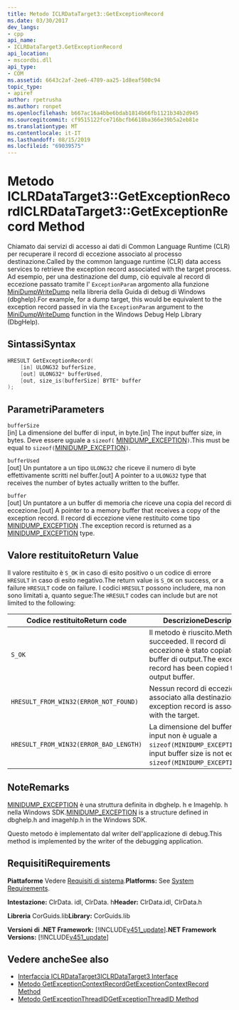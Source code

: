 ```yaml
---
title: Metodo ICLRDataTarget3::GetExceptionRecord
ms.date: 03/30/2017
dev_langs:
- cpp
api_name:
- ICLRDataTarget3.GetExceptionRecord
api_location:
- mscordbi.dll
api_type:
- COM
ms.assetid: 6643c2af-2ee6-4789-aa25-1d8eaf500c94
topic_type:
- apiref
author: rpetrusha
ms.author: ronpet
ms.openlocfilehash: b667ac16a4bbe6bdab1814b66fb1121b34b2d945
ms.sourcegitcommit: cf9515122fce716bcfb6618ba366e39b5a2eb81e
ms.translationtype: MT
ms.contentlocale: it-IT
ms.lasthandoff: 08/15/2019
ms.locfileid: "69039575"
---
```

# <a name="iclrdatatarget3getexceptionrecord-method"></a><span data-ttu-id="d524a-102">Metodo ICLRDataTarget3::GetExceptionRecord</span><span class="sxs-lookup"><span data-stu-id="d524a-102">ICLRDataTarget3::GetExceptionRecord Method</span></span>
<span data-ttu-id="d524a-103">Chiamato dai servizi di accesso ai dati di Common Language Runtime (CLR) per recuperare il record di eccezione associato al processo destinazione.</span><span class="sxs-lookup"><span data-stu-id="d524a-103">Called by the common language runtime (CLR) data access services to retrieve the exception record associated with the target process.</span></span> <span data-ttu-id="d524a-104">Ad esempio, per una destinazione del dump, ciò equivale al record di eccezione passato tramite l' `ExceptionParam` argomento alla funzione [MiniDumpWriteDump](/windows/desktop/api/minidumpapiset/nf-minidumpapiset-minidumpwritedump) nella libreria della Guida di debug di Windows (dbghelp).</span><span class="sxs-lookup"><span data-stu-id="d524a-104">For example, for a dump target, this would be equivalent to the exception record passed in via the `ExceptionParam` argument to the [MiniDumpWriteDump](/windows/desktop/api/minidumpapiset/nf-minidumpapiset-minidumpwritedump) function in the Windows Debug Help Library (DbgHelp).</span></span>  
  
## <a name="syntax"></a><span data-ttu-id="d524a-105">Sintassi</span><span class="sxs-lookup"><span data-stu-id="d524a-105">Syntax</span></span>  
  
```cpp  
HRESULT GetExceptionRecord(  
    [in] ULONG32 bufferSize,  
    [out] ULONG32* bufferUsed,  
    [out, size_is(bufferSize] BYTE* buffer  
);  
```  
  
## <a name="parameters"></a><span data-ttu-id="d524a-106">Parametri</span><span class="sxs-lookup"><span data-stu-id="d524a-106">Parameters</span></span>  
 `bufferSize`  
 <span data-ttu-id="d524a-107">[in] La dimensione del buffer di input, in byte.</span><span class="sxs-lookup"><span data-stu-id="d524a-107">[in] The input buffer size, in bytes.</span></span> <span data-ttu-id="d524a-108">Deve essere uguale a `sizeof(` [MINIDUMP_EXCEPTION](/windows/win32/api/minidumpapiset/ns-minidumpapiset-minidump_exception)`)`.</span><span class="sxs-lookup"><span data-stu-id="d524a-108">This must be equal to `sizeof(`[MINIDUMP_EXCEPTION](/windows/win32/api/minidumpapiset/ns-minidumpapiset-minidump_exception)`)`.</span></span>  
  
 `bufferUsed`  
 <span data-ttu-id="d524a-109">[out] Un puntatore a un tipo `ULONG32` che riceve il numero di byte effettivamente scritti nel buffer.</span><span class="sxs-lookup"><span data-stu-id="d524a-109">[out] A pointer to a `ULONG32` type that receives the number of bytes actually written to the buffer.</span></span>  
  
 `buffer`  
 <span data-ttu-id="d524a-110">[out] Un puntatore a un buffer di memoria che riceve una copia del record di eccezione.</span><span class="sxs-lookup"><span data-stu-id="d524a-110">[out] A pointer to a memory buffer that receives a copy of the exception record.</span></span> <span data-ttu-id="d524a-111">Il record di eccezione viene restituito come tipo [MINIDUMP_EXCEPTION](/windows/win32/api/minidumpapiset/ns-minidumpapiset-minidump_exception) .</span><span class="sxs-lookup"><span data-stu-id="d524a-111">The exception record is returned as a [MINIDUMP_EXCEPTION](/windows/win32/api/minidumpapiset/ns-minidumpapiset-minidump_exception) type.</span></span>  
  
## <a name="return-value"></a><span data-ttu-id="d524a-112">Valore restituito</span><span class="sxs-lookup"><span data-stu-id="d524a-112">Return Value</span></span>  
 <span data-ttu-id="d524a-113">Il valore restituito è `S_OK` in caso di esito positivo o un codice di errore `HRESULT` in caso di esito negativo.</span><span class="sxs-lookup"><span data-stu-id="d524a-113">The return value is `S_OK` on success, or a failure `HRESULT` code on failure.</span></span> <span data-ttu-id="d524a-114">I codici `HRESULT` possono includere, ma non sono limitati a, quanto segue:</span><span class="sxs-lookup"><span data-stu-id="d524a-114">The `HRESULT` codes can include but are not limited to the following:</span></span>  
  
|<span data-ttu-id="d524a-115">Codice restituito</span><span class="sxs-lookup"><span data-stu-id="d524a-115">Return code</span></span>|<span data-ttu-id="d524a-116">Descrizione</span><span class="sxs-lookup"><span data-stu-id="d524a-116">Description</span></span>|  
|-----------------|-----------------|  
|`S_OK`|<span data-ttu-id="d524a-117">Il metodo è riuscito.</span><span class="sxs-lookup"><span data-stu-id="d524a-117">Method succeeded.</span></span> <span data-ttu-id="d524a-118">Il record di eccezione è stato copiato nel buffer di output.</span><span class="sxs-lookup"><span data-stu-id="d524a-118">The exception record has been copied to the output buffer.</span></span>|  
|`HRESULT_FROM_WIN32(ERROR_NOT_FOUND)`|<span data-ttu-id="d524a-119">Nessun record di eccezione è associato alla destinazione.</span><span class="sxs-lookup"><span data-stu-id="d524a-119">No exception record is associated with the target.</span></span>|  
|`HRESULT_FROM_WIN32(ERROR_BAD_LENGTH)`|<span data-ttu-id="d524a-120">La dimensione del buffer di input non è uguale a `sizeof(MINIDUMP_EXCEPTION)`.</span><span class="sxs-lookup"><span data-stu-id="d524a-120">The input buffer size is not equal to `sizeof(MINIDUMP_EXCEPTION)`.</span></span>|  
  
## <a name="remarks"></a><span data-ttu-id="d524a-121">Note</span><span class="sxs-lookup"><span data-stu-id="d524a-121">Remarks</span></span>  
 <span data-ttu-id="d524a-122">[MINIDUMP_EXCEPTION](/windows/win32/api/minidumpapiset/ns-minidumpapiset-minidump_exception) è una struttura definita in dbghelp. h e Imagehlp. h nella Windows SDK.</span><span class="sxs-lookup"><span data-stu-id="d524a-122">[MINIDUMP_EXCEPTION](/windows/win32/api/minidumpapiset/ns-minidumpapiset-minidump_exception) is a structure defined in dbghelp.h and imagehlp.h in the Windows SDK.</span></span>  
  
 <span data-ttu-id="d524a-123">Questo metodo è implementato dal writer dell'applicazione di debug.</span><span class="sxs-lookup"><span data-stu-id="d524a-123">This method is implemented by the writer of the debugging application.</span></span>  
  
## <a name="requirements"></a><span data-ttu-id="d524a-124">Requisiti</span><span class="sxs-lookup"><span data-stu-id="d524a-124">Requirements</span></span>  
 <span data-ttu-id="d524a-125">**Piattaforme** Vedere [Requisiti di sistema](../../../../docs/framework/get-started/system-requirements.md).</span><span class="sxs-lookup"><span data-stu-id="d524a-125">**Platforms:** See [System Requirements](../../../../docs/framework/get-started/system-requirements.md).</span></span>  
  
 <span data-ttu-id="d524a-126">**Intestazione:** ClrData. idl, ClrData. h</span><span class="sxs-lookup"><span data-stu-id="d524a-126">**Header:** ClrData.idl, ClrData.h</span></span>  
  
 <span data-ttu-id="d524a-127">**Libreria** CorGuids.lib</span><span class="sxs-lookup"><span data-stu-id="d524a-127">**Library:** CorGuids.lib</span></span>  
  
 <span data-ttu-id="d524a-128">**Versioni di .NET Framework:** [!INCLUDE[v451_update](../../../../includes/net-current-v451-nov-plus.md)]</span><span class="sxs-lookup"><span data-stu-id="d524a-128">**.NET Framework Versions:** [!INCLUDE[v451_update](../../../../includes/net-current-v451-nov-plus.md)]</span></span>  
  
## <a name="see-also"></a><span data-ttu-id="d524a-129">Vedere anche</span><span class="sxs-lookup"><span data-stu-id="d524a-129">See also</span></span>

- [<span data-ttu-id="d524a-130">Interfaccia ICLRDataTarget3</span><span class="sxs-lookup"><span data-stu-id="d524a-130">ICLRDataTarget3 Interface</span></span>](../../../../docs/framework/unmanaged-api/debugging/iclrdatatarget3-interface.md)
- [<span data-ttu-id="d524a-131">Metodo GetExceptionContextRecord</span><span class="sxs-lookup"><span data-stu-id="d524a-131">GetExceptionContextRecord Method</span></span>](../../../../docs/framework/unmanaged-api/debugging/iclrdatatarget3-getexceptioncontextrecord-method.md)
- [<span data-ttu-id="d524a-132">Metodo GetExceptionThreadID</span><span class="sxs-lookup"><span data-stu-id="d524a-132">GetExceptionThreadID Method</span></span>](../../../../docs/framework/unmanaged-api/debugging/iclrdatatarget3-getexceptionthreadid-method.md)
